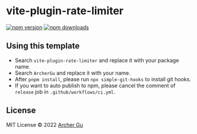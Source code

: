 # vite-plugin-rate-limiter

[![npm version](https://badgen.net/npm/v/vite-plugin-rate-limiter)](https://npm.im/vite-plugin-rate-limiter) [![npm downloads](https://badgen.net/npm/dm/vite-plugin-rate-limiter)](https://npm.im/vite-plugin-rate-limiter)

## Using this template

- Search `vite-plugin-rate-limiter` and replace it with your package name.
- Search `ArcherGu` and replace it with your name.
- After `pnpm install`, please run `npx simple-git-hooks` to install git hooks.
- If you want to auto publish to npm, please cancel the comment of `release` job in `.github/workflows/ci.yml`.

## License

MIT License © 2022 [Archer Gu](https://github.com/archergu)
